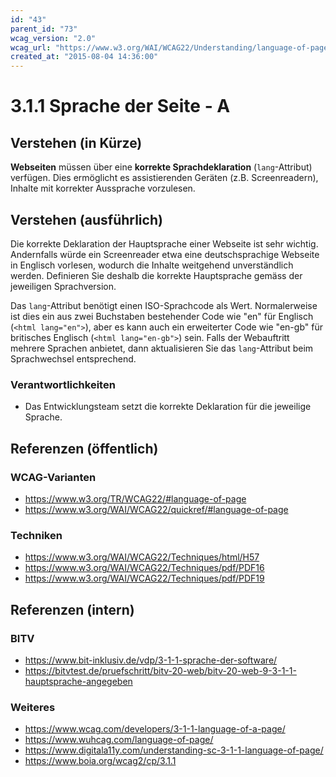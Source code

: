 ```yaml
---
id: "43"
parent_id: "73"
wcag_version: "2.0"
wcag_url: "https://www.w3.org/WAI/WCAG22/Understanding/language-of-page.html"
created_at: "2015-08-04 14:36:00"
---
```


# 3.1.1 Sprache der Seite - A

## Verstehen (in Kürze)

**Webseiten** müssen über eine **korrekte Sprachdeklaration** (`lang`-Attribut) verfügen. Dies ermöglicht es assistierenden Geräten (z.B. Screenreadern), Inhalte mit korrekter Aussprache vorzulesen.

## Verstehen (ausführlich)

Die korrekte Deklaration der Hauptsprache einer Webseite ist sehr wichtig. Andernfalls würde ein Screenreader etwa eine deutschsprachige Webseite in Englisch vorlesen, wodurch die Inhalte weitgehend unverständlich werden. Definieren Sie deshalb die korrekte Hauptsprache gemäss der jeweiligen Sprachversion.

Das `lang`-Attribut benötigt einen ISO-Sprachcode als Wert. Normalerweise ist dies ein aus zwei Buchstaben bestehender Code wie "en" für Englisch (`<html lang="en">`), aber es kann auch ein erweiterter Code wie "en-gb" für britisches Englisch (`<html lang="en-gb">`) sein. Falls der Webauftritt mehrere Sprachen anbietet, dann aktualisieren Sie das `lang`-Attribut beim Sprachwechsel entsprechend.

### Verantwortlichkeiten

- Das Entwicklungsteam setzt die korrekte Deklaration für die jeweilige Sprache.

## Referenzen (öffentlich)

### WCAG-Varianten
- <https://www.w3.org/TR/WCAG22/#language-of-page>
- <https://www.w3.org/WAI/WCAG22/quickref/#language-of-page>

### Techniken
- <https://www.w3.org/WAI/WCAG22/Techniques/html/H57>
- <https://www.w3.org/WAI/WCAG22/Techniques/pdf/PDF16>
- <https://www.w3.org/WAI/WCAG22/Techniques/pdf/PDF19>

## Referenzen (intern)

### BITV
- <https://www.bit-inklusiv.de/vdp/3-1-1-sprache-der-software/>
- <https://bitvtest.de/pruefschritt/bitv-20-web/bitv-20-web-9-3-1-1-hauptsprache-angegeben>

### Weiteres
- <https://www.wcag.com/developers/3-1-1-language-of-a-page/>
- <https://www.wuhcag.com/language-of-page/>
- <https://www.digitala11y.com/understanding-sc-3-1-1-language-of-page/>
- <https://www.boia.org/wcag2/cp/3.1.1>